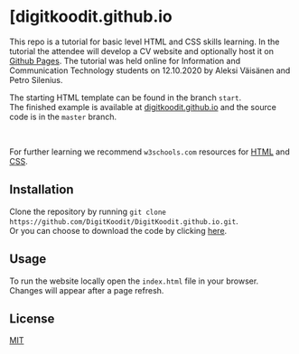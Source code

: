 # [digitkoodit.github.io

This repo is a tutorial for basic level HTML and CSS skills learning. In the tutorial the attendee will develop a CV website and optionally host it on [Github Pages](https://pages.github.com). The tutorial was held online for Information and Communication Technology students on 12.10.2020 by Aleksi Väisänen and Petro Silenius.

The starting HTML template can be found in the branch `start`.  
The finished example is available at [digitkoodit.github.io](https://digitkoodit.github.io/) and the source code is in the `master` branch.

<br/>

For further learning we recommend `w3schools.com` resources for [HTML](https://www.w3schools.com/html) and [CSS](https://www.w3schools.com/css).

## Installation

Clone the repository by running `git clone https://github.com/DigitKoodit/DigitKoodit.github.io.git`.  
Or you can choose to download the code by clicking [here](https://github.com/DigitKoodit/DigitKoodit.github.io/archive/master.zip).

## Usage

To run the website locally open the `index.html` file in your browser.  
Changes will appear after a page refresh.

## License
[MIT](https://choosealicense.com/licenses/mit/)
